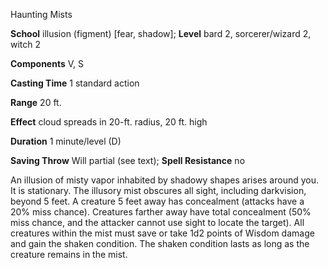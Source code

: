 Haunting Mists

**School** illusion (figment) [fear, shadow]; **Level** bard 2, sorcerer/wizard 2, witch 2

**Components** V, S

**Casting Time** 1 standard action

**Range** 20 ft.

**Effect** cloud spreads in 20-ft. radius, 20 ft. high

**Duration** 1 minute/level (D)

**Saving Throw** Will partial (see text); **Spell Resistance** no

An illusion of misty vapor inhabited by shadowy shapes arises around you. It is stationary. The illusory mist obscures all sight, including darkvision, beyond 5 feet. A creature 5 feet away has concealment (attacks have a 20% miss chance). Creatures farther away have total concealment (50% miss chance, and the attacker cannot use sight to locate the target). All creatures within the mist must save or take 1d2 points of Wisdom damage and gain the shaken condition. The shaken condition lasts as long as the creature remains in the mist.

